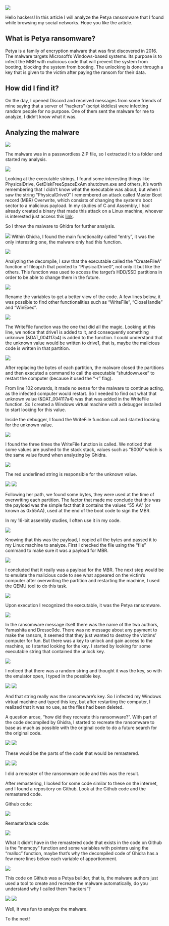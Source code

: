 ![](https://miro.medium.com/max/750/0*wn0OKJXnISg9JKyn.jpg)

Hello hackers! In this article I will analyze the Petya ransomware that I found while browsing my social networks. Hope you like the article.

## What is Petya ransomware?
Petya is a family of encryption malware that was first discovered in 2016. The malware targets Microsoft’s Windows-based systems. Its purpose is to infect the MBR with malicious code that will prevent the system from booting, blocking the system from booting. The unlocking is done through a key that is given to the victim after paying the ransom for their data.

## How did I find it?
On the day, I opened Discord and received messages from some friends of mine saying that a server of “hackers” (script kiddies) were infecting random people for no purpose. One of them sent the malware for me to analyze, I didn’t know what it was.

## Analyzing the malware
![](https://miro.medium.com/max/750/1*gtVJZ5QkjB9uYkvlDaVMug.png)

The malware was in a passwordless ZIP file, so I extracted it to a folder and started my analysis.

![](https://miro.medium.com/max/786/1*KuDoUC-n10DMEXiGhlibbg.png)

Looking at the executable strings, I found some interesting things like PhysicalDrive, GetDiskFreeSpaceExAm shutdown.exe and others, it’s worth remembering that I didn’t know what the executable was about, but when I saw the string “PhysicalDrive0” I remembered an attack called Master Boot record (MBR) Overwrite, which consists of changing the system’s boot sector to a malicious payload. In my studies of C and Assembly, I had already created a binary that made this attack on a Linux machine, whoever is interested just access this [link](https://github.com/MrEmpy/MBROverwrite).

So I threw the malware to Ghidra for further analysis.

![](https://miro.medium.com/max/828/1*dtwXXzhX2qnsJWZLpIROgg.png)
Within Ghidra, I found the main functionality called “entry”, it was the only interesting one, the malware only had this function.

![](https://miro.medium.com/max/828/1*pkc2s8DLRisUVWHJoCqCZA.png)

Analyzing the decompile, I saw that the executable called the “CreateFileA” function of fileapi.h that pointed to “PhysicalDrive0”, not only it but like the others. This function was used to access the target’s HDD/SSD partitions in order to be able to change them in the future.

![](https://miro.medium.com/max/828/1*BIR3ibyOmNil0Vf4-UYLHA.png)

Rename the variables to get a better view of the code. A few lines below, it was possible to find other functionalities such as “WriteFile”, “CloseHandle” and “WinExec”.

![](https://miro.medium.com/max/750/1*5r4BEBStZ3D-DOPqAUw6bw.png)

The WriteFile function was the one that did all the magic. Looking at this line, we notice that drive1 is added to it, and consequently something unknown (&DAT_004117a4) is added to the function. I could understand that the unknown value would be written to drive1, that is, maybe the malicious code is written in that partition.

![](https://miro.medium.com/max/640/1*VoqtCSDKzvpRajjI1biGBA.png)

After replacing the bytes of each partition, the malware closed the partitions and then executed a command to call the executable “shutdown.exe” to restart the computer (because it used the “-r” flag).

From line 102 onwards, it made no sense for the malware to continue acting, as the infected computer would restart. So I needed to find out what that unknown value (&DAT_004117a4) was that was added in the WriteFile function. So I created a Windows virtual machine with a debugger installed to start looking for this value.

Inside the debugger, I found the WriteFile function call and started looking for the unknown value.

![](https://miro.medium.com/max/750/0*Nky-76n9eGfTL5qs)

I found the three times the WriteFile function is called. We noticed that some values are pushed to the stack stack, values such as “8000” which is the same value found when analyzing by Ghidra.

![](https://miro.medium.com/max/720/1*b_Izs3oVKz6xBwabHnW0aA.png)

The red underlined string is responsible for the unknown value.

![](https://miro.medium.com/max/640/1*tympX-nBHwSNyiLG9zTdlg.png)
![](https://miro.medium.com/max/750/0*qym_h5vnseqRCMKY.png)

Following her path, we found some bytes, they were used at the time of overwriting each partition. The factor that made me conclude that this was the payload was the simple fact that it contains the values “55 AA” (or known as 0x55AA), used at the end of the boot code to sign the MBR.

In my 16-bit assembly studies, I often use it in my code.

![](https://miro.medium.com/max/446/1*5PwDbtiE4AahKgW1mE4V0A.png)

Knowing that this was the payload, I copied all the bytes and passed it to my Linux machine to analyze. First I checked the file using the “file” command to make sure it was a payload for MBR.

![](https://miro.medium.com/max/786/1*ZAYepoeHPmh-75P8G0HlVg.png)

I concluded that it really was a payload for the MBR. The next step would be to emulate the malicious code to see what appeared on the victim’s computer after overwriting the partition and restarting the machine, I used the QEMU tool to do this task.

![](https://miro.medium.com/max/828/1*poWz6x2nwRAiM8WUFLz3Eg.png)

Upon execution I recognized the executable, it was the Petya ransomware.

![](https://miro.medium.com/max/828/1*D9udn0tf6oqpij-jCRbHIQ.png)

In the ransomware message itself there was the name of the two authors, Yamashita and Dressc0de. There was no message about any payment to make the ransom, it seemed that they just wanted to destroy the victims’ computer for fun. But there was a key to unlock and gain access to the machine, so I started looking for the key. I started by looking for some executable string that contained the unlock key.

![](https://miro.medium.com/max/828/1*gnaLkMBUtUGw74MCgZKf3g.png)

I noticed that there was a random string and thought it was the key, so with the emulator open, I typed in the possible key.

![](https://miro.medium.com/max/828/1*89l2NngFFDDoNxrysi9A1A.png)
![](https://miro.medium.com/max/828/1*hH8xbttJcVLo_YbCxcPjFg.png)

And that string really was the ransomware’s key. So I infected my Windows virtual machine and typed this key, but after restarting the computer, I realized that it was no use, as the files had been deleted.

A question arose, “how did they recreate this ransomware?”. With part of the code decompiled by Ghidra, I started to recreate the ransomware to base as much as possible with the original code to do a future search for the original code.

![](https://miro.medium.com/max/828/1*7Eo1yLBHTHdwoXrOZxfneA.png)
![](https://miro.medium.com/max/828/1*2ouZgUB4bbMX0WTySggo5A.png)

These would be the parts of the code that would be remastered.

![](https://miro.medium.com/max/828/1*8be7LFC7ylSkhz0oTLna2Q.png)
![](https://miro.medium.com/max/828/1*AQDnnjVT_rIoSthnRmC47g.png)

I did a remaster of the ransomware code and this was the result.

After remastering, I looked for some code similar to these on the internet, and I found a repository on Github. Look at the Github code and the remastered code.

Github code:

![](https://miro.medium.com/max/828/1*uTMNsGezTvFOmwPWhqAPOw.png)

Remasterizade code:

![](https://miro.medium.com/max/828/1*GNUP7bF5sOyykqtP712ePQ.png)

What it didn’t have in the remastered code that exists in the code on Github is the “memcpy” function and some variables with pointers using the “malloc” function, maybe that’s why the decompiled code of Ghidra has a few more lines below each variable of apportionment.

![](https://miro.medium.com/max/786/1*T5etIhfsWXVS9qQ7GcCcPQ.png)

This code on Github was a Petya builder, that is, the malware authors just used a tool to create and recreate the malware automatically, do you understand why I called them “hackers”?

![](https://miro.medium.com/max/828/0*zVMJHcMUsO_WFAJv.png)
![](https://miro.medium.com/max/828/0*k1cdrZGxWLy0sUMg)

Well, it was fun to analyze the malware.

To the next!
